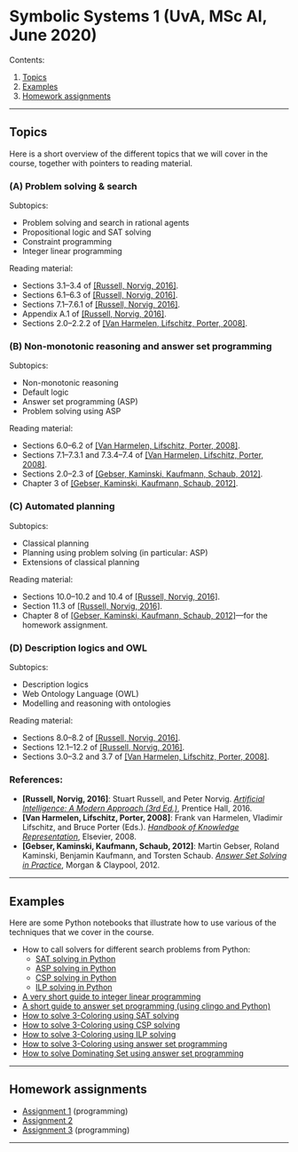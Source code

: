 # Symbolic Systems 1 (UvA, MSc AI, June 2020)

Contents:
1. [Topics](#topics)
1. [Examples](#examples)
1. [Homework assignments](#homework-assignments)

---

## Topics

Here is a short overview of the different topics that we will cover in the course,
together with pointers to reading material.

### (A) Problem solving & search

Subtopics:
- Problem solving and search in rational agents
- Propositional logic and SAT solving
- Constraint programming
- Integer linear programming

Reading material:
- Sections 3.1–3.4 of [[Russell, Norvig, 2016]](#aima).
- Sections 6.1–6.3 of [[Russell, Norvig, 2016]](#aima).
- Sections 7.1–7.6.1 of [[Russell, Norvig, 2016]](#aima).
- Appendix A.1 of [[Russell, Norvig, 2016]](#aima).
- Sections 2.0–2.2.2 of [[Van Harmelen, Lifschitz, Porter, 2008]](#hokr).

### (B) Non-monotonic reasoning and answer set programming

Subtopics:
- Non-monotonic reasoning
- Default logic
- Answer set programming (ASP)
- Problem solving using ASP

Reading material:
- Sections 6.0–6.2 of [[Van Harmelen, Lifschitz, Porter, 2008]](#hokr).
- Sections 7.1–7.3.1 and 7.3.4–7.4 of [[Van Harmelen, Lifschitz, Porter, 2008]](#hokr).
- Sections 2.0–2.3 of [[Gebser, Kaminski, Kaufmann, Schaub, 2012]](#assip).
- Chapter 3 of [[Gebser, Kaminski, Kaufmann, Schaub, 2012]](#assip).

### (C) Automated planning

Subtopics:
- Classical planning
- Planning using problem solving (in particular: ASP)
- Extensions of classical planning

Reading material:
- Sections 10.0–10.2 and 10.4 of [[Russell, Norvig, 2016]](#aima).
- Section 11.3 of [[Russell, Norvig, 2016]](#aima).
- Chapter 8 of [[Gebser, Kaminski, Kaufmann, Schaub, 2012]](#assip)—for the homework assignment.

### (D) Description logics and OWL

Subtopics:
- Description logics
- Web Ontology Language (OWL)
- Modelling and reasoning with ontologies

Reading material:
- Sections 8.0–8.2 of [[Russell, Norvig, 2016]](#aima).
- Sections 12.1–12.2 of [[Russell, Norvig, 2016]](#aima).
- Sections 3.0–3.2 and 3.7 of [[Van Harmelen, Lifschitz, Porter, 2008]](#hokr).

### References:

<a name="aima"></a>
- **[Russell, Norvig, 2016]**: Stuart Russell, and Peter Norvig. [*Artificial Intelligence: A Modern Approach (3rd Ed.)*](http://aima.cs.berkeley.edu/), Prentice Hall, 2016.
<a name="hokr"></a>
- **[Van Harmelen, Lifschitz, Porter, 2008]**: Frank van Harmelen, Vladimir Lifschitz, and Bruce Porter (Eds.). [*Handbook of Knowledge Representation*](https://dai.fmph.uniba.sk/~sefranek/kri/handbook/), Elsevier, 2008.
<a name="assip"></a>
- **[Gebser, Kaminski, Kaufmann, Schaub, 2012]**: Martin Gebser, Roland Kaminski, Benjamin Kaufmann, and Torsten Schaub. [*Answer Set Solving in Practice*](https://potassco.org/book/), Morgan & Claypool, 2012.

---

## Examples

Here are some Python notebooks that illustrate how to use various of the techniques that we cover in the course.

- How to call solvers for different search problems from Python:
  - [SAT solving in Python](examples/sat.ipynb)
  - [ASP solving in Python](examples/asp.ipynb)
  - [CSP solving in Python](examples/csp.ipynb)
  - [ILP solving in Python](examples/ilp.ipynb)
- [A very short guide to integer linear programming](examples/guide-to-ilp.ipynb)
- [A short guide to answer set programming (using clingo and Python)](examples/guide-to-asp.ipynb)
- [How to solve 3-Coloring using SAT solving](examples/3coloring-sat.ipynb)
- [How to solve 3-Coloring using CSP solving](examples/3coloring-csp.ipynb)
- [How to solve 3-Coloring using ILP solving](examples/3coloring-ilp.ipynb)
- [How to solve 3-Coloring using answer set programming](examples/3coloring-asp.ipynb)
- [How to solve Dominating Set using answer set programming](examples/ds-asp.ipynb)

---

## Homework assignments

- [Assignment 1](hw1/assignment.md) (programming)
- [Assignment 2](hw2/assignment.md)
- [Assignment 3](hw3/assignment.md) (programming)

---


